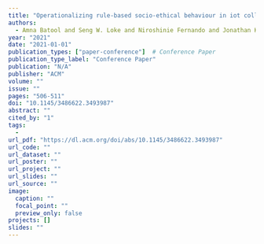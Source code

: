 ```yaml
---
title: "Operationalizing rule-based socio-ethical behaviour in iot collectives: A policy management approach"
authors:
  - Amna Batool and Seng W. Loke and Niroshinie Fernando and Jonathan Kua
year: "2021"
date: "2021-01-01"
publication_types: ["paper-conference"]  # Conference Paper
publication_type_label: "Conference Paper"
publication: "N/A"
publisher: "ACM"
volume: ""
issue: ""
pages: "506-511"
doi: "10.1145/3486622.3493987"
abstract: ""
cited_by: "1"
tags:
  - 
url_pdf: "https://dl.acm.org/doi/abs/10.1145/3486622.3493987"
url_code: ""
url_dataset: ""
url_poster: ""
url_project: ""
url_slides: ""
url_source: ""
image:
  caption: ""
  focal_point: ""
  preview_only: false
projects: []
slides: ""
---
```

